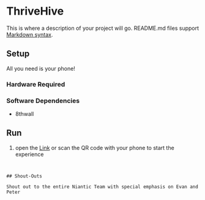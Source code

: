 # ThriveHive


This is where a description of your project will go. README.md files support [Markdown syntax](https://www.markdownguide.org/basic-syntax/).

## Setup

All you need is your phone! 

### Hardware Required



### Software Dependencies

- 8thwall

## Run

1. open the [Link]() or scan the QR code with your phone to start the experience

```


## Shout-Outs

Shout out to the entire Niantic Team with special emphasis on Evan and Peter